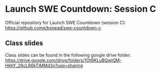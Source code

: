 # Launch SWE Countdown: Session C

Official repository for Launch SWE Countdown (session C): https://github.come/bsnead/swe-countdown-c

## Class slides

Class slides can be found in the following google drive folder: https://drive.google.com/drive/folders/1OtRKLuBQwlQM-HkhY_26cL86kTiMMd3o?usp=sharing
